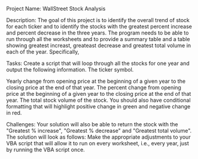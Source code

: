 Project Name: WallStreet Stock Analysis

Description: The  goal of this project is to identify the  overall trend of stock for each ticker and to identify the stocks with the greatest percent increase and percent decrease in the three years. The program needs to be able to run through all the worksheets and to provide a summary table and a table showing greatest increast, greateast decrease and greatest total volume in each of the year.
Specifically,

Tasks:
Create a script that will loop through all the stocks for one year and output the following information.
The ticker symbol.

Yearly change from opening price at the beginning of a given year to the closing price at the end of that year.
The percent change from opening price at the beginning of a given year to the closing price at the end of that year.
The total stock volume of the stock.
You should also have conditional formatting that will highlight positive change in green and negative change in red.

Challenges:
Your solution will also be able to return the stock with the "Greatest % increase", "Greatest % decrease" and "Greatest total volume". The solution will look as follows:
Make the appropriate adjustments to your VBA script that will allow it to run on every worksheet, i.e., every year, just by running the VBA script once.